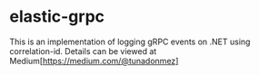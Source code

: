 # elastic-grpc
This is an implementation of logging gRPC events on .NET using correlation-id. 
Details can be viewed at Medium[https://medium.com/@tunadonmez]
